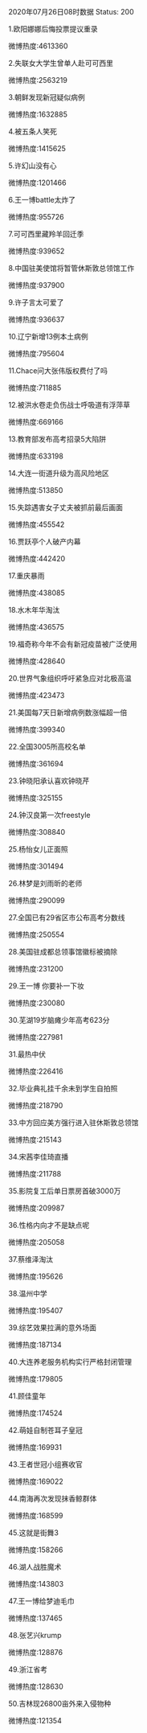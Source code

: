 2020年07月26日08时数据
Status: 200

1.欧阳娜娜后悔投票提议重录

微博热度:4613360

2.失联女大学生曾单人赴可可西里

微博热度:2563219

3.朝鲜发现新冠疑似病例

微博热度:1632885

4.被五条人笑死

微博热度:1415625

5.许幻山没有心

微博热度:1201466

6.王一博battle太炸了

微博热度:955726

7.可可西里藏羚羊回迁季

微博热度:939652

8.中国驻美使馆将暂管休斯敦总领馆工作

微博热度:937900

9.许子言太可爱了

微博热度:936637

10.辽宁新增13例本土病例

微博热度:795604

11.Chace问大张伟版权费付了吗

微博热度:711885

12.被洪水卷走负伤战士呼吸道有浮萍草

微博热度:669166

13.教育部发布高考招录5大陷阱

微博热度:633198

14.大连一街道升级为高风险地区

微博热度:513850

15.失踪遇害女子丈夫被抓前最后画面

微博热度:455542

16.贾跃亭个人破产内幕

微博热度:442420

17.重庆暴雨

微博热度:438085

18.水木年华淘汰

微博热度:436575

19.福奇称今年不会有新冠疫苗被广泛使用

微博热度:428640

20.世界气象组织呼吁紧急应对北极高温

微博热度:423473

21.美国每7天日新增病例数涨幅超一倍

微博热度:399340

22.全国3005所高校名单

微博热度:361694

23.钟晓阳承认喜欢钟晓芹

微博热度:325155

24.钟汉良第一次freestyle

微博热度:308840

25.杨怡女儿正面照

微博热度:301494

26.林梦是刘雨昕的老师

微博热度:290099

27.全国已有29省区市公布高考分数线

微博热度:250554

28.美国驻成都总领事馆徽标被摘除

微博热度:231200

29.王一博 你要补一下妆

微博热度:230080

30.芜湖19岁脑瘫少年高考623分

微博热度:227981

31.最热中伏

微博热度:226416

32.毕业典礼挂千余未到学生自拍照

微博热度:218790

33.中方回应美方强行进入驻休斯敦总领馆

微博热度:215143

34.宋茜李佳琦直播

微博热度:211788

35.影院复工后单日票房首破3000万

微博热度:209987

36.性格内向才不是缺点呢

微博热度:205058

37.蔡维泽淘汰

微博热度:195626

38.温州中学

微博热度:195407

39.综艺效果拉满的意外场面

微博热度:187134

40.大连养老服务机构实行严格封闭管理

微博热度:179805

41.顾佳童年

微博热度:174524

42.萌娃自制苍耳子皇冠

微博热度:169931

43.王者世冠小组赛收官

微博热度:169022

44.南海再次发现抹香鲸群体

微博热度:168599

45.这就是街舞3

微博热度:158266

46.湖人战胜魔术

微博热度:143803

47.王一博给梦迪毛巾

微博热度:137465

48.张艺兴krump

微博热度:128876

49.浙江省考

微博热度:128630

50.吉林现26800亩外来入侵物种

微博热度:121354

